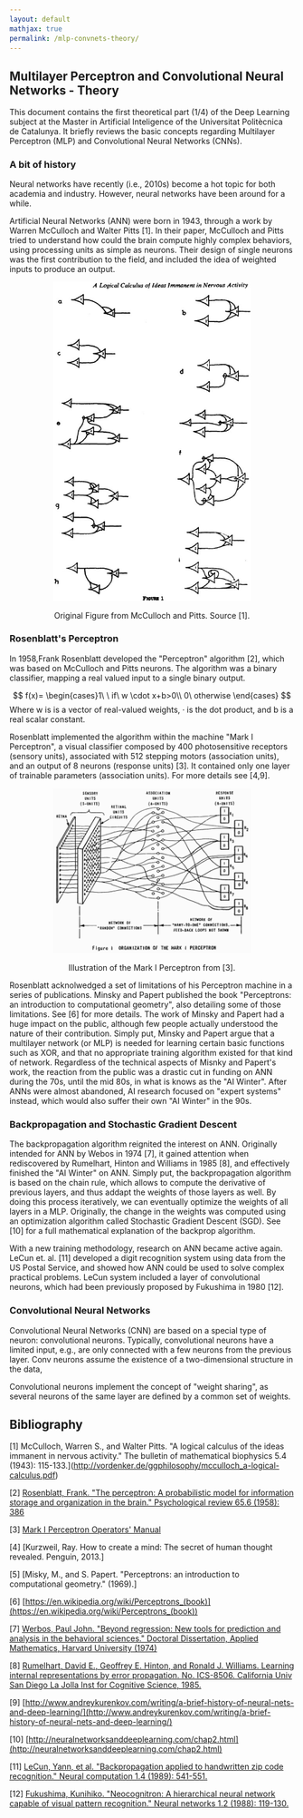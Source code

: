 ```yaml
---
layout: default
mathjax: true
permalink: /mlp-convnets-theory/
---
```


## Multilayer Perceptron and Convolutional Neural Networks - Theory

This document contains the first theoretical part (1/4) of the Deep Learning subject at the Master in Artificial Inteligence of the Universitat Politècnica de Catalunya. It briefly reviews the basic concepts regarding Multilayer Perceptron (MLP) and Convolutional Neural Networks (CNNs).

### A bit of history

Neural networks have recently (i.e., 2010s) become a hot topic for both academia and industry. However, neural networks have been around for a while.

Artificial Neural Networks (ANN) were born in 1943, through a work by Warren McCulloch and Walter Pitts [1]. In their paper, McCulloch and Pitts tried to understand how could the brain compute highly complex behaviors, using processing units as simple as neurons. Their design of single neurons was the first contribution to the field, and included the idea of weighted inputs to produce an output.

<div style="text-align:center"><img src="/figures/mcculloch_fig1.jpg" width="350">
</div>

<div><p style="text-align: center;">Original Figure from McCulloch and Pitts. Source [1].</p></div>

### Rosenblatt's Perceptron

In 1958,Frank Rosenblatt developed the "Perceptron" algorithm [2], which was based on McCulloch and Pitts neurons. The algorithm was a binary classifier, mapping a real valued input to a single binary output.

$$
f(x)= \begin{cases}1\ \ if\ w \cdot x+b>0\\ 0\ otherwise \end{cases}
$$
Where w is is a vector of real-valued weights, · is the dot product, and b is a real scalar constant.

Rosenblatt implemented the algorithm within the machine "Mark I Perceptron", a visual classifier composed by 400 photosensitive receptors (sensory units), associated with 512 stepping motors (association units), and an output of 8 neurons (response units) [3]. It contained only one layer of trainable parameters (association units). For more details see [4,9].

<div style="text-align:center"><img src="/figures/Mark1.png" width="350">
</div>
<p style="text-align: center;">Illustration of the Mark I Perceptron from [3].</p>

Rosenblatt acknolwedged a set of limitations of his Perceptron machine in a series of publications. Minsky and Papert published the book "Perceptrons: an introduction to computational geometry", also detailing some of those limitations. See [6] for more details. The work of Minsky and Papert had a huge impact on the public, although few people actually understood the nature of their contribution. Simply put, Minsky and Papert argue that a multilayer network (or MLP) is needed for learning certain basic functions such as XOR, and that no appropriate training algorithm existed for that kind of network.
Regardless of the technical aspects of Misnky and Papert's work, the reaction from the public was a drastic cut in funding on ANN during the 70s, until the mid 80s, in what is knows as the "AI Winter". After ANNs were almost abandoned, AI research focused on "expert systems" instead, which would also suffer their own "AI Winter" in the 90s.

### Backpropagation and Stochastic Gradient Descent

The backpropagation algorithm reignited the interest on ANN. Originally intended for ANN by Webos in 1974 [7], it gained attention when rediscovered by Rumelhart, Hinton and Williams in 1985 [8], and effectively finished the "AI Winter" on ANN.
Simply put, the backpropagation algorithm is based on the chain rule, which allows to compute the derivative of previous layers, and thus addapt the weights of those layers as well. By doing this process iteratively, we can eventually optimize the weights of all layers in a MLP. Originally, the change in the weights was computed using an optimization algorithm called Stochastic Gradient Descent (SGD). See [10] for a full mathematical explanation of the backprop algorithm.

With a new training methodology, research on ANN became active again. LeCun et. al. [11] developed a digit recognition system using data from the US Postal Service, and showed how ANN could be used to solve complex practical problems. LeCun system included a layer of convolutional neurons, which had been previously proposed by Fukushima in 1980 [12].

### Convolutional Neural Networks

Convolutional Neural Networks (CNN) are based on a special type of neuron: convolutional neurons. Typically, convolutional neurons have a limited input, e.g., are only connected with a few neurons from the previous layer. Conv neurons assume the existence of a two-dimensional structure in the data, 

Convolutional neurons implement the concept of "weight sharing", as several neurons of the same layer are defined by a common set of weights.


## Bibliography

[1] McCulloch, Warren S., and Walter Pitts. "A logical calculus of the ideas immanent in nervous activity." The bulletin of mathematical biophysics 5.4 (1943): 115-133.](http://vordenker.de/ggphilosophy/mcculloch_a-logical-calculus.pdf)

[2] [Rosenblatt, Frank. "The perceptron: A probabilistic model for information storage and organization in the brain." Psychological review 65.6 (1958): 386](http://www-public.tem-tsp.eu/~gibson/Teaching/Teaching-ReadingMaterial/Rosenblatt58.pdf)

[3] [Mark I Perceptron Operators' Manual](http://www.dtic.mil/dtic/tr/fulltext/u2/236965.pdf)

[4] [Kurzweil, Ray. How to create a mind: The secret of human thought revealed. Penguin, 2013.]

[5] [Misky, M., and S. Papert. "Perceptrons: an introduction to computational geometry." (1969).]

[6] [https://en.wikipedia.org/wiki/Perceptrons_(book)](https://en.wikipedia.org/wiki/Perceptrons_(book))

[7] [Werbos, Paul John. "Beyond regression: New tools for prediction and analysis in the behavioral sciences." Doctoral Dissertation, Applied Mathematics, Harvard University (1974)]()

[8] [Rumelhart, David E., Geoffrey E. Hinton, and Ronald J. Williams. Learning internal representations by error propagation. No. ICS-8506. California Univ San Diego La Jolla Inst for Cognitive Science, 1985.](http://www.dtic.mil/get-tr-doc/pdf?AD=ADA164453)

[9] [http://www.andreykurenkov.com/writing/a-brief-history-of-neural-nets-and-deep-learning/](http://www.andreykurenkov.com/writing/a-brief-history-of-neural-nets-and-deep-learning/)

[10] [http://neuralnetworksanddeeplearning.com/chap2.html](http://neuralnetworksanddeeplearning.com/chap2.html)

[11] [LeCun, Yann, et al. "Backpropagation applied to handwritten zip code recognition." Neural computation 1.4 (1989): 541-551.](http://www.ics.uci.edu/~welling/teaching/273ASpring09/lecun-89e.pdf)

[12] [Fukushima, Kunihiko. "Neocognitron: A hierarchical neural network capable of visual pattern recognition." Neural networks 1.2 (1988): 119-130.](https://pdfs.semanticscholar.org/c85e/6878f2048d0ec9d7186e3f20592c543635dd.pdf)
